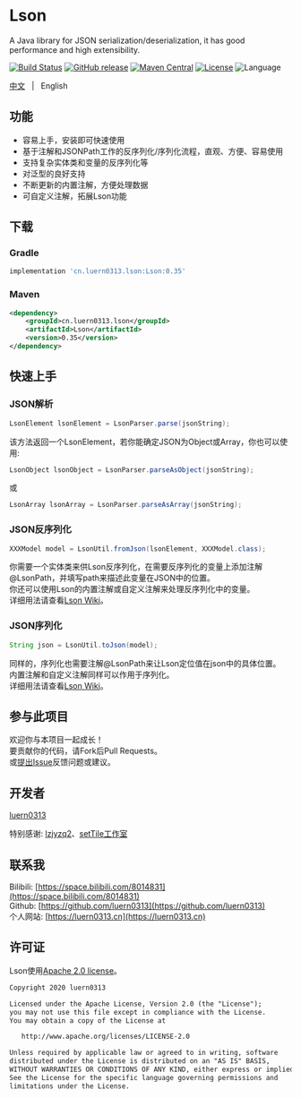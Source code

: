 # Lson

A Java library for JSON serialization/deserialization, it has good performance and high extensibility.  

[![Build Status](https://travis-ci.com/luern0313/Lson.svg?branch=master)](https://travis-ci.com/luern0313/Lson)
[![GitHub release](https://img.shields.io/github/release/luern0313/Lson.svg)](https://github.com/luern0313/Lson)
[![Maven Central](https://maven-badges.herokuapp.com/maven-central/cn.luern0313.lson/Lson/badge.svg)](https://maven-badges.herokuapp.com/maven-central/cn.luern0313.lson/Lson)
[![License](https://img.shields.io/badge/license-Apache%202-4EB1BA.svg)](https://www.apache.org/licenses/LICENSE-2.0.html)
![Language](https://img.shields.io/badge/language-java-yellow.svg)

[中文](README.md)&#160;&#160;&#160;|&#160;&#160;&#160;English

## 功能

* 容易上手，安装即可快速使用
* 基于注解和JSONPath工作的反序列化/序列化流程，直观、方便、容易使用
* 支持复杂实体类和变量的反序列化等
* 对泛型的良好支持
* 不断更新的内置注解，方便处理数据
* 可自定义注解，拓展Lson功能

## 下载

### Gradle

``` groovy
implementation 'cn.luern0313.lson:Lson:0.35'
```

### Maven

``` xml
<dependency>
    <groupId>cn.luern0313.lson</groupId>
    <artifactId>Lson</artifactId>
    <version>0.35</version>
</dependency>
```

## 快速上手

### JSON解析

``` java
LsonElement lsonElement = LsonParser.parse(jsonString);
```

该方法返回一个LsonElement，若你能确定JSON为Object或Array，你也可以使用:  

``` java
LsonObject lsonObject = LsonParser.parseAsObject(jsonString);
```

或

``` java
LsonArray lsonArray = LsonParser.parseAsArray(jsonString);
```

### JSON反序列化

``` java
XXXModel model = LsonUtil.fromJson(lsonElement, XXXModel.class);
```

你需要一个实体类来供Lson反序列化，在需要反序列化的变量上添加注解@LsonPath，并填写path来描述此变量在JSON中的位置。  
你还可以使用Lson的内置注解或自定义注解来处理反序列化中的变量。  
详细用法请查看[Lson Wiki](https://github.com/luern0313/Lson/wiki)。

### JSON序列化

``` java
String json = LsonUtil.toJson(model);
```

同样的，序列化也需要注解@LsonPath来让Lson定位值在json中的具体位置。  
内置注解和自定义注解同样可以作用于序列化。  
详细用法请查看[Lson Wiki](https://github.com/luern0313/Lson/wiki)。

## 参与此项目

欢迎你与本项目一起成长！  
要贡献你的代码，请Fork后Pull Requests。  
或[提出Issue](https://github.com/luern0313/Lson/issues)反馈问题或建议。

## 开发者

[luern0313](https://github.com/luern0313)  

特别感谢: [lzjyzq2](https://github.com/lzjyzq2)、[setTile工作室](https://github.com/setTileGroup)

## 联系我

Bilibili: [https://space.bilibili.com/8014831](https://space.bilibili.com/8014831)  
Github: [https://github.com/luern0313](https://github.com/luern0313)  
个人网站: [https://luern0313.cn](https://luern0313.cn)

## 许可证

Lson使用[Apache 2.0 license](LICENSE.txt)。

``` txt
Copyright 2020 luern0313

Licensed under the Apache License, Version 2.0 (the "License");
you may not use this file except in compliance with the License.
You may obtain a copy of the License at

   http://www.apache.org/licenses/LICENSE-2.0

Unless required by applicable law or agreed to in writing, software
distributed under the License is distributed on an "AS IS" BASIS,
WITHOUT WARRANTIES OR CONDITIONS OF ANY KIND, either express or implied.
See the License for the specific language governing permissions and
limitations under the License.
```
